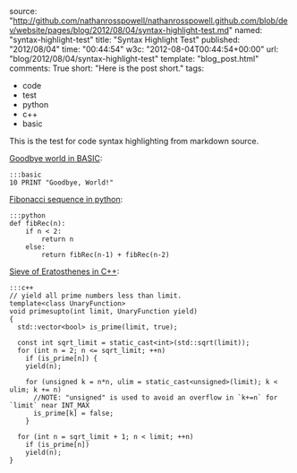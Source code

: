 source: "http://github.com/nathanrosspowell/nathanrosspowell.github.com/blob/dev/website/pages/blog/2012/08/04/syntax-highlight-test.md"
named: "syntax-highlight-test"
title: "Syntax Highlight Test"
published: "2012/08/04"
time: "00:44:54"
w3c: "2012-08-04T00:44:54+00:00"
url: "blog/2012/08/04/syntax-highlight-test"
template: "blog_post.html"
comments: True
short: "Here is the post short."
tags:
- code
- test
- python
- c++
- basic 

This is the test for code syntax highlighting from markdown source.

[Goodbye world in BASIC][bas]:

    :::basic
    10 PRINT "Goodbye, World!"

[Fibonacci sequence in python][py]:

    :::python
    def fibRec(n):
        if n < 2:
            return n
        else:
            return fibRec(n-1) + fibRec(n-2)

[Sieve of Eratosthenes in C++][cpp]:

    :::c++
    // yield all prime numbers less than limit. 
    template<class UnaryFunction>
    void primesupto(int limit, UnaryFunction yield)
    {
      std::vector<bool> is_prime(limit, true);
     
      const int sqrt_limit = static_cast<int>(std::sqrt(limit));
      for (int n = 2; n <= sqrt_limit; ++n)
        if (is_prime[n]) {
        yield(n);
     
        for (unsigned k = n*n, ulim = static_cast<unsigned>(limit); k < ulim; k += n) 
          //NOTE: "unsigned" is used to avoid an overflow in `k+=n` for `limit` near INT_MAX
          is_prime[k] = false;
        }
     
      for (int n = sqrt_limit + 1; n < limit; ++n)
        if (is_prime[n])
        yield(n);
    }

[bas]: http://rosettacode.org/wiki/Hello_world#BASIC
[py]: http://rosettacode.org/wiki/Fibonacci_sequence#Python
[cpp]: http://rosettacode.org/wiki/Sieve_of_Eratosthenes#C.2B.2B

